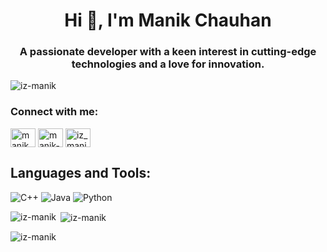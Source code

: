 <h1 align="center">Hi 👋, I'm Manik Chauhan</h1>

<h3 align="center">A passionate developer with a keen interest in cutting-edge technologies and a love for innovation.</h3>

<p align="left"> <img src="https://komarev.com/ghpvc/?username=iz-manik&label=Profile%20views&color=0e75b6&style=flat" alt="iz-manik" /> </p>


<h3 align="left">Connect with me:</h3>
<p align="left">
<a href="https://twitter.com/" target="blank"><img align="center" src="https://raw.githubusercontent.com/rahuldkjain/github-profile-readme-generator/master/src/images/icons/Social/twitter.svg" alt="manik" height="30" width="40" /></a>
<a href="https://linkedin.com/in/manik-chauhan-9730a0285" target="blank"><img align="center" src="https://raw.githubusercontent.com/rahuldkjain/github-profile-readme-generator/master/src/images/icons/Social/linked-in-alt.svg" alt="manik-chauhan-9730a0285" height="30" width="40" /></a>
<!-- <a href="https://stackoverflow.com/users/23242633/" target="blank"><img align="center" src="https://raw.githubusercontent.com/rahuldkjain/github-profile-readme-generator/master/src/images/icons/Social/stack-overflow.svg" alt="user:23242633" height="30" width="40" /></a> -->
<a href="https://instagram.com/iz_manik" target="blank"><img align="center" src="https://raw.githubusercontent.com/rahuldkjain/github-profile-readme-generator/master/src/images/icons/Social/instagram.svg" alt="iz_manik" height="30" width="40" /></a>
<!-- <a href="https://www.codechef.com/users/volcandrabuzz" target="blank"><img align="center" src="https://cdn.jsdelivr.net/npm/simple-icons@3.1.0/icons/codechef.svg" alt="https://www.codechef.com/users/volcandrabuzz" height="30" width="40" /></a>
<a href="https://codeforces.com/profile/Hi_Tanishq" target="blank"><img align="center" src="https://raw.githubusercontent.com/rahuldkjain/github-profile-readme-generator/master/src/images/icons/Social/codeforces.svg" alt="https://codeforces.com/profile/Hi_Tanishq" height="30" width="40" /></a>
<a href="https://www.leetcode.com/Volcandrabuzz/" target="blank"><img align="center" src="https://raw.githubusercontent.com/rahuldkjain/github-profile-readme-generator/master/src/images/icons/Social/leet-code.svg" alt="https://leetcode.com/Volcandrabuzz/" height="30" width="40" /></a>
<a href="https://auth.geeksforgeeks.org/user/volcandrabuzz" target="blank"><img align="center" src="https://raw.githubusercontent.com/rahuldkjain/github-profile-readme-generator/master/src/images/icons/Social/geeks-for-geeks.svg" alt="https://auth.geeksforgeeks.org/user/volcandrabuzz" height="30" width="40" /></a> -->
</p>

## Languages and Tools:
![C++](https://img.shields.io/badge/-C++-00599C?logo=cplusplus&logoColor=white)
![Java](https://img.shields.io/badge/-Java-007396?logo=java&logoColor=white)
![Python](https://img.shields.io/badge/-Python-3776AB?logo=python&logoColor=white)
<!-- Add more badges for technologies you know -->

<p><img align="left" src="https://github-readme-stats.vercel.app/api/top-langs?username=iz-manik&show_icons=true&locale=en&layout=compact" alt="iz-manik" /></p>

<p>&nbsp;<img align="center" src="https://github-readme-stats.vercel.app/api?username=iz-manik&show_icons=true&locale=en" alt="iz-manik" /></p>

<p><img align="center" src="https://github-readme-streak-stats.herokuapp.com/?user=iz-manik&" alt="iz-manik" /></p>

